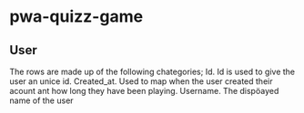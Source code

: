 # pwa-quizz-game


## User
The rows are made up of the following chategories;
Id. Id is used to give the user an unice id.
Created_at. Used to map when the user created their acount ant how long they have been playing.
Username. The dispöayed name of the user 